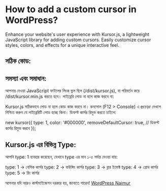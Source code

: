 # How to add a custom cursor in WordPress?

Enhance your website's user experience with Kursor.js, a lightweight JavaScript library for adding custom cursors. Easily customize cursor styles, colors, and effects for a unique interactive feel.

## সঠিক কোড:

<link rel="stylesheet" href="https://unpkg.com/kursor/dist/kursor.css">
<script src="https://unpkg.com/kursor/dist/kursor.min.js"></script>
<script>
  new kursor({
    type: 1,
    color: '#000000',
    removeDefaultCursor: false,
  });
</script>

## সমস্যা এবং সমাধান:

আপনার দেওয়া JavaScript ফাইলের লিংক ভুল ছিল (/dist/kursor.js), যা পরিবর্তন করে /dist/kursor.min.js করতে হবে।
লাইব্রেরি লোড না হলে কাজ করবে না:

Kursor.js সঠিকভাবে লোড না হলে কোড কাজ করবে না।
কনসোল (F12 > Console) এ error দেখলে নিশ্চিত করুন যে লাইব্রেরিটি লোড হচ্ছে কিনা।
ডিফল্ট কার্সর রিমুভ করতে চাইলে:

new kursor({
  type: 1,
  color: '#000000',
  removeDefaultCursor: true, // ডিফল্ট কার্সর রিমুভ করবে
});

## Kursor.js এর বিভিন্ন Type:

আপনি type: 1 ব্যবহার করেছেন, যেখানে type এর মান ১-৫ পর্যন্ত দেওয়া যায়:

type: 1 → বেসিক কার্সর
type: 2 → বাউন্সিং কার্সর
type: 3 → ব্লার ইফেক্ট
type: 4 → গ্রোথ কার্সর
type: 5 → রিং কার্সর

আপনার যদি আরও কাস্টমাইজেশন দরকার হয়, জানাতে পারেন! [WordPress Naimur](https://github.com/Naimurrahmannahid/)
